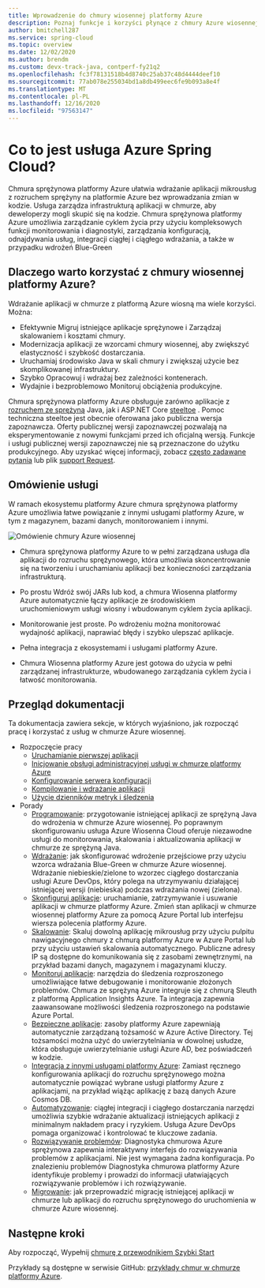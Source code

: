 ```yaml
---
title: Wprowadzenie do chmury wiosennej platformy Azure
description: Poznaj funkcje i korzyści płynące z chmury Azure wiosennej, aby wdrażać aplikacje ze sprężyną Java na platformie Azure i zarządzać nimi.
author: bmitchell287
ms.service: spring-cloud
ms.topic: overview
ms.date: 12/02/2020
ms.author: brendm
ms.custom: devx-track-java, contperf-fy21q2
ms.openlocfilehash: fc3f78131518b4d8740c25ab37c48d4444deef10
ms.sourcegitcommit: 77ab078e255034bd1a8db499eec6fe9b093a8e4f
ms.translationtype: MT
ms.contentlocale: pl-PL
ms.lasthandoff: 12/16/2020
ms.locfileid: "97563147"
---
```

# <a name="what-is-azure-spring-cloud"></a>Co to jest usługa Azure Spring Cloud?

Chmura sprężynowa platformy Azure ułatwia wdrażanie aplikacji mikrousług z rozruchem sprężyny na platformie Azure bez wprowadzania zmian w kodzie.  Usługa zarządza infrastrukturą aplikacji w chmurze, aby deweloperzy mogli skupić się na kodzie.  Chmura sprężynowa platformy Azure umożliwia zarządzanie cyklem życia przy użyciu kompleksowych funkcji monitorowania i diagnostyki, zarządzania konfiguracją, odnajdywania usług, integracji ciągłej i ciągłego wdrażania, a także w przypadku wdrożeń Blue-Green

## <a name="why-use-azure-spring-cloud"></a>Dlaczego warto korzystać z chmury wiosennej platformy Azure?

Wdrażanie aplikacji w chmurze z platformą Azure wiosną ma wiele korzyści.  Można:
* Efektywnie Migruj istniejące aplikacje sprężynowe i Zarządzaj skalowaniem i kosztami chmury.
* Modernizacja aplikacji ze wzorcami chmury wiosennej, aby zwiększyć elastyczność i szybkość dostarczania.
* Uruchamiaj środowisko Java w skali chmury i zwiększaj użycie bez skomplikowanej infrastruktury.
* Szybko Opracowuj i wdrażaj bez zależności kontenerach.
* Wydajnie i bezproblemowo Monitoruj obciążenia produkcyjne.

Chmura sprężynowa platformy Azure obsługuje zarówno aplikacje z [rozruchem ze sprężyną](https://spring.io/projects/spring-boot) Java, jak i ASP.NET Core [steeltoe](https://steeltoe.io/) . Pomoc techniczna steeltoe jest obecnie oferowana jako publiczna wersja zapoznawcza. Oferty publicznej wersji zapoznawczej pozwalają na eksperymentowanie z nowymi funkcjami przed ich oficjalną wersją. Funkcje i usługi publicznej wersji zapoznawczej nie są przeznaczone do użytku produkcyjnego. Aby uzyskać więcej informacji, zobacz [często zadawane pytania](https://azure.microsoft.com/support/faq/) lub plik [support Request](https://docs.microsoft.com/azure/azure-portal/supportability/how-to-create-azure-support-request).

## <a name="service-overview"></a>Omówienie usługi

W ramach ekosystemu platformy Azure chmura sprężynowa platformy Azure umożliwia łatwe powiązanie z innymi usługami platformy Azure, w tym z magazynem, bazami danych, monitorowaniem i innymi.  

  ![Omówienie chmury Azure wiosennej](media/spring-cloud-principles/azure-spring-cloud-overview.png)

* Chmura sprężynowa platformy Azure to w pełni zarządzana usługa dla aplikacji do rozruchu sprężynowego, która umożliwia skoncentrowanie się na tworzeniu i uruchamianiu aplikacji bez konieczności zarządzania infrastrukturą.

* Po prostu Wdróż swój JARs lub kod, a chmura Wiosenna platformy Azure automatycznie łączy aplikacje ze środowiskiem uruchomieniowym usługi wiosny i wbudowanym cyklem życia aplikacji.

* Monitorowanie jest proste. Po wdrożeniu można monitorować wydajność aplikacji, naprawiać błędy i szybko ulepszać aplikacje. 

* Pełna integracja z ekosystemami i usługami platformy Azure.

* Chmura Wiosenna platformy Azure jest gotowa do użycia w pełni zarządzanej infrastrukturze, wbudowanego zarządzania cyklem życia i łatwość monitorowania.

## <a name="documentation-overview"></a>Przegląd dokumentacji
Ta dokumentacja zawiera sekcje, w których wyjaśniono, jak rozpocząć pracę i korzystać z usług w chmurze Azure wiosennej.

* Rozpoczęcie pracy
    * [Uruchamianie pierwszej aplikacji](spring-cloud-quickstart.md)
    * [Inicjowanie obsługi administracyjnej usługi w chmurze platformy Azure](spring-cloud-quickstart-provision-service-instance.md)
    * [Konfigurowanie serwera konfiguracji]()
    * [Kompilowanie i wdrażanie aplikacji](spring-cloud-quickstart-deploy-apps.md)
    * [Użycie dzienników metryk i śledzenia](spring-cloud-quickstart-logs-metrics-tracing.md)
* Porady
    * [Programowanie](spring-cloud-tutorial-prepare-app-deployment.md): przygotowanie istniejącej aplikacji ze sprężyną Java do wdrożenia w chmurze Azure wiosennej. Po poprawnym skonfigurowaniu usługa Azure Wiosenna Cloud oferuje niezawodne usługi do monitorowania, skalowania i aktualizowania aplikacji w chmurze ze sprężyną Java.
    * [Wdrażanie](spring-cloud-howto-staging-environment.md): jak skonfigurować wdrożenie przejściowe przy użyciu wzorca wdrażania Blue-Green w chmurze Azure wiosennej. Wdrażanie niebieskie/zielone to wzorzec ciągłego dostarczania usługi Azure DevOps, który polega na utrzymywaniu działającej istniejącej wersji (niebieska) podczas wdrażania nowej (zielona).
    * [Skonfiguruj aplikacje](spring-cloud-howto-start-stop-delete.md): uruchamianie, zatrzymywanie i usuwanie aplikacji w chmurze platformy Azure. Zmień stan aplikacji w chmurze wiosennej platformy Azure za pomocą Azure Portal lub interfejsu wiersza polecenia platformy Azure.
    * [Skalowanie](spring-cloud-tutorial-scale-manual.md): Skaluj dowolną aplikację mikrousług przy użyciu pulpitu nawigacyjnego chmury z chmurą platformy Azure w Azure Portal lub przy użyciu ustawień skalowania automatycznego. Publiczne adresy IP są dostępne do komunikowania się z zasobami zewnętrznymi, na przykład bazami danych, magazynem i magazynami kluczy.
    * [Monitoruj aplikacje](spring-cloud-tutorial-distributed-tracing.md): narzędzia do śledzenia rozproszonego umożliwiające łatwe debugowanie i monitorowanie złożonych problemów. Chmura ze sprężyną Azure integruje się z chmurą Sleuth z platformą Application Insights Azure. Ta integracja zapewnia zaawansowane możliwości śledzenia rozproszonego na podstawie Azure Portal.
    * [Bezpieczne aplikacje](spring-cloud-howto-enable-system-assigned-managed-identity.md): zasoby platformy Azure zapewniają automatycznie zarządzaną tożsamość w Azure Active Directory. Tej tożsamości można użyć do uwierzytelniania w dowolnej usłudze, która obsługuje uwierzytelnianie usługi Azure AD, bez poświadczeń w kodzie.
    * [Integracja z innymi usługami platformy Azure](spring-cloud-tutorial-bind-cosmos.md): Zamiast ręcznego konfigurowania aplikacji do rozruchu sprężynowego można automatycznie powiązać wybrane usługi platformy Azure z aplikacjami, na przykład wiążąc aplikację z bazą danych Azure Cosmos DB.
    * [Automatyzowanie](spring-cloud-howto-cicd.md): ciągłej integracji i ciągłego dostarczania narzędzi umożliwia szybkie wdrażanie aktualizacji istniejących aplikacji z minimalnym nakładem pracy i ryzykiem. Usługa Azure DevOps pomaga organizować i kontrolować te kluczowe zadania. 
    * [Rozwiązywanie problemów](spring-cloud-howto-self-diagnose-solve.md): Diagnostyka chmurowa Azure sprężynowa zapewnia interaktywny interfejs do rozwiązywania problemów z aplikacjami. Nie jest wymagana żadna konfiguracja. Po znalezieniu problemów Diagnostyka chmurowa platformy Azure identyfikuje problemy i prowadzi do informacji ułatwiających rozwiązywanie problemów i ich rozwiązywanie.
    * [Migrowanie](https://docs.microsoft.com/azure/developer/java/migration/migrate-spring-boot-to-azure-spring-cloud): jak przeprowadzić migrację istniejącej aplikacji w chmurze lub aplikacji do rozruchu sprężynowego do uruchomienia w chmurze Azure wiosennej.

## <a name="next-steps"></a>Następne kroki

Aby rozpocząć, Wypełnij [chmurę z przewodnikiem Szybki Start](spring-cloud-quickstart.md)

Przykłady są dostępne w serwisie GitHub: [przykłady chmur w chmurze platformy Azure](https://github.com/Azure-Samples/Azure-Spring-Cloud-Samples/tree/master/).
